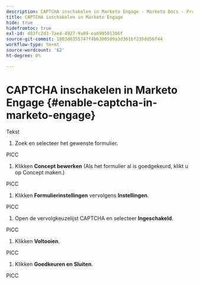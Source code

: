 ```yaml
---
description: CAPTCHA inschakelen in Marketo Engage - Marketo Docs - Productdocumentatie
title: CAPTCHA inschakelen in Marketo Engage
hide: true
hidefromtoc: true
exl-id: d83fc2d3-7ae4-4927-9a09-ea6995013b6f
source-git-commit: 1803d6355747f4b6300509a3d361bf235dd56f44
workflow-type: tm+mt
source-wordcount: '62'
ht-degree: 0%

---
```


# CAPTCHA inschakelen in Marketo Engage {#enable-captcha-in-marketo-engage}

Tekst

1. Zoek en selecteer het gewenste formulier.

PICC

1. Klikken **Concept bewerken** (Als het formulier al is goedgekeurd, klikt u op Concept maken.)

PICC

1. Klikken **Formulierinstellingen** vervolgens **Instellingen**.

PICC

1. Open de vervolgkeuzelijst CAPTCHA en selecteer **Ingeschakeld**.

PICC

1. Klikken **Voltooien**.

PICC

1. Klikken **Goedkeuren en Sluiten**.

PICC
